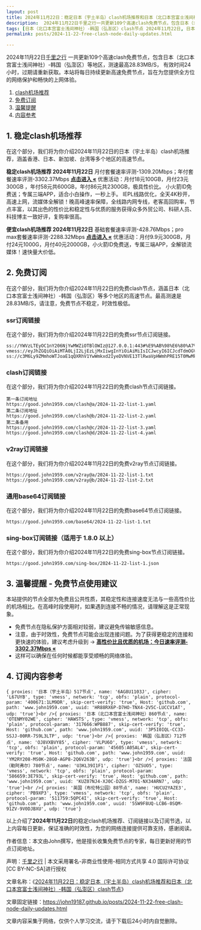 ```yaml
---
layout: post
title: 2024年11月22日：稳定日本（宇土半岛）clash机场推荐和日本（北口本宫富士浅间神社）-韩国（弘澎区）clash节点
description:  2024年11月22日千里之行一共更新109个高速clash免费节点，包含日本（北口本宫富士浅间神社）-韩国（弘澎区）等地区，测速最高28.83MB/S， 有效时间24小时，过期请重新获取。本站将每日持续更新高速免费节点，旨在为您提供全方位的网络保护和畅快的上网体验
tags: [日本（北口本宫富士浅间神社）-韩国（弘澎区）clash节点 2024年11月22日, 日本（宇土半岛）稳定clash机场推荐 2024年11月22日]
permalink: posts/2024-11-22-free-clash-node-daily-updates.html

---
```



2024年11月22日[千里之行](https://john19187.github.io) 一共更新109个高速clash免费节点，包含日本（北口本宫富士浅间神社）-韩国（弘澎区）等地区，测速最高28.83MB/S， 有效时间24小时，过期请重新获取。本站将每日持续更新高速免费节点，旨在为您提供全方位的网络保护和畅快的上网体验。

1. [clash机场推荐](#1-稳定clash机场推荐)
2. [免费订阅](#2-免费订阅)
3. [温馨提醒](#3-温馨提醒---免费节点使用建议)
4. [内容参考](#4-订阅内容参考)

## 1. 稳定clash机场推荐

在这个部分，我们将为你介绍2024年11月22日的日本（宇土半岛）clash机场推荐，涵盖香港、日本、新加坡、台湾等多个地区的高速节点。

<div class="good cat1"><strong>稳定clash机场推荐 2024年11月22日</strong> 月付套餐速率评测-1309.20Mbps；年付套餐速率评测-3302.37Mbps <strong><a href="https://good.john1959.com/lepl/2024-11-22" target="_blank">点击进入 «</a></strong> 优惠活动：月付18元100GB，月付23元300GB ，年付58元共600GB，年付86元共2300GB，极具性价比。 小火箭ID免费送；专属三端APP，适合小白操作，一秒上手。 IEPL线路优化，全天4K秒开，高速上网，流媒体全解锁！晚高峰速率保障，全线路内网专线，老客高回购率，节点丰富，以其出色的性价比和稳定性与优质的服务获得众多外贸公司、科研人员、科技博主一致好评，复购率很高。</div><div class="good cat2">

<strong>便宜clash机场推荐 2024年11月22日</strong> 基础套餐速率评测-428.76Mbps；pro max套餐速率评测-2288.32Mbps <strong><a href="https://good.john1959.com/cheap/2024-11-22" target="_blank">点击进入 «</a></strong> 优惠活动：月付9.9元300GB，月付24元1000G，月付40元2000GB，小火箭ID免费送，专属三端APP，全解锁流媒体！速快量大价低。</div>

## 2. 免费订阅

在这个部分，我们将为你介绍2024年11月22日的免费clash节点，涵盖日本（北口本宫富士浅间神社）-韩国（弘澎区）等多个地区的高速节点。最高测速是28.83MB/S，请注意，免费节点不稳定，时效性极低。

### ssr订阅链接

在这个部分，我们将为你介绍2024年11月22日的免费ssr节点订阅链接。

```
ss://YWVzLTEyOC1nY206NjYwMWZiOTBlOWIz@127.0.0.1:443#%E9%AB%98%E6%80%A7%E4%BB%B7%E6%AF%94%E6%9C%BA%E5%9C%BA%3Ahttps%3A%2F%2Fkfyun.uk
vmess://eyJhZGQiOiAiMTA0LjI2LjEzLjMxIiwgInYiOiAiMiIsICJwcyI6ICJcdTdmOGVcdTU2ZmQgQ2xvdWRGbGFyZVx1ODI4Mlx1NzBiOSIsICJwb3J0IjogMjA4NiwgImlkIjogImU5ZTNjYzEzLWRiNDgtNGNjMS04YzI0LTc2MjY0MzlhNTMzOSIsICJhaWQiOiAiMCIsICJuZXQiOiAid3MiLCAidHlwZSI6ICIiLCAiaG9zdCI6ICJpcDEuMTc4OTAzNC54eXoiLCAicGF0aCI6ICJnaXRodWIuY29tL0FsdmluOTk5OSIsICJ0bHMiOiAiIn0=
ss://c3M6Ly9ZMmhoWTJoaE1qQXRhV1YwWmkxd2IyeDVNVE13TlRwaVpHWmhPRE15T0MwMk1ESm1MVFJoTm1VdFlqQXdaUzB6T1RObE5ESXhOV0kzTkdZ@free.2apzhfa:31115#9%7C%F0%9F%87%AF%F0%9F%87%B5%E6%97%A5%E6%9C%AC%2003%20%7C%201x%20JP
```

### clash订阅链接

在这个部分，我们将为你介绍2024年11月22日的免费clash节点订阅链接。

```
第一条订阅地址
https://good.john1959.com/clash@a/2024-11-22-list-1.yaml
第二条订阅地址
https://good.john1959.com/clash@b/2024-11-22-list-2.yaml
第二条备用
https://good.john1959.com/clash@c/2024-11-22-list-3.yaml
https://good.john1959.com/clash@d/2024-11-22-list-4.yaml
```

### v2ray订阅链接

在这个部分，我们将为你介绍2024年11月22日的免费v2ray节点订阅链接。

```
https://good.john1959.com/v2ray@a/2024-11-22-list-1.txt
https://good.john1959.com/v2ray@b/2024-11-22-list-2.txt
```

### 通用base64订阅链接

在这个部分，我们将为你介绍2024年11月22日的免费base64节点订阅链接。

```
https://good.john1959.com/base64/2024-11-22-list-1.txt
```

### sing-box订阅链接（适用于 1.8.0 以上）

在这个部分，我们将为你介绍2024年11月22日的免费sing-box节点订阅链接。

```
https://good.john1959.com/sing-box/2024-11-22-list-1.json
```

## 3. 温馨提醒 - 免费节点使用建议

本站提供的节点全部为免费且公共性质，其稳定性和连接速度无法与一些高性价比的机场相比。在高峰时段使用时，如果遇到连接不畅的情况，请理解这是正常现象。

- 免费节点在隐私保护方面相对较弱，建议避免传输敏感信息。
- 注意，由于时效性，免费节点可能会出现连接问题。为了获得更稳定的连接和更快速的体验，建议考虑升级到 → <strong>[高性价比且优质的机场：今日速率评测- 3302.37Mbps «](https://good.john1959.com/lepl/2024-11-22)</strong>
- 这样可以确保在任何时候都能享受顺畅的网络体验。

## 4. 订阅内容参考

```
{ proxies: '日本（宇土半岛）517节点', name: '6AG8U1103J', cipher: 'L67UYB', type: 'vmess', network: 'tcp', obfs: 'plain', protocol-param: '400671:1LM9DR', skip-cert-verify: 'true', Host: 'github.com', path: 'www.john1959.com', uuid: 'HR88RX6P-D7HO-TNX4-2V5C-LUCCV1AT', udp: 'true'}<br />{ proxies: '日本（北口本宫富士浅间神社）860节点', name: 'OTENMY02WE', cipher: 'HAWSTS', type: 'vmess', network: 'tcp', obfs: 'plain', protocol-param: '317666:WPB887', skip-cert-verify: 'true', Host: 'github.com', path: 'www.john1959.com', uuid: '3P5I0IQL-CC33-SSJJ-00RR-7S9L3LTP', udp: 'true'}<br />{ proxies: '韩国（弘澎区）712节点', name: 'OJ8VXBVY85', cipher: 'VLPU6O', type: 'vmess', network: 'tcp', obfs: 'plain', protocol-param: '45605:A05AL4', skip-cert-verify: 'true', Host: 'github.com', path: 'www.john1959.com', uuid: 'YM2RY208-MS0K-28G0-AGP8-2Q6V263B', udp: 'true'}<br />{ proxies: '法国（勒阿弗尔）780节点', name: 'U3KL39I1F1', cipher: 'OZSUO5', type: 'vmess', network: 'tcp', obfs: 'plain', protocol-param: '586659:3E793L', skip-cert-verify: 'true', Host: 'github.com', path: 'www.john1959.com', uuid: 'KUZ07NJ4-XJ0C-DZGS-M7O1-NX34ARN7', udp: 'true'}<br />{ proxies: '英国（布伦特公园）88节点', name: 'HUCU2YAZE3', cipher: 'PB9XP3', type: 'vmess', network: 'tcp', obfs: 'plain', protocol-param: '511759:5QPC4I', skip-cert-verify: 'true', Host: 'github.com', path: 'www.john1959.com', uuid: '5SW9F8UQ-LCB6-0SQM-91ZV-9V0DJBXU', udp: 'true'}
```

以上介绍了<strong>2024年11月22日</strong>的稳定clash机场推荐、订阅链接以及订阅节选，以上内容每日更新，保证准确的时效性，为您的网络连接提供可靠支持，感谢阅读。

作者信息：本文由John撰写，他是擅长收集免费节点的专家，每日更新好用的节点订阅地址。

声明：[千里之行](https://john19187.github.io) | 本文采用署名-非商业性使用-相同方式共享 4.0 国际许可协议[CC BY-NC-SA]进行授权

文章名称：《[2024年11月22日：稳定日本（宇土半岛）clash机场推荐和日本（北口本宫富士浅间神社）-韩国（弘澎区）clash节点](https://john19187.github.io/posts/2024-11-22-free-clash-node-daily-updates.html)》

文章固定链接：https://john19187.github.io/posts/2024-11-22-free-clash-node-daily-updates.html


文章内容采集于网络，仅供个人学习交流，请于下载后24小时内自觉删除。


